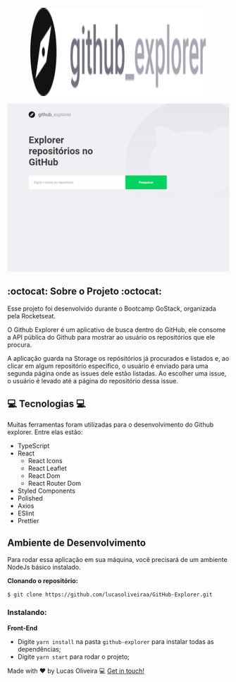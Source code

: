 <p align="center">
  <img width=400px height=200px src="./src/assets/logo.svg" alt="GitHub Explorer logo"></a>
</p>

<p align="center">
  <img src="./src/assets/gif/github.gif"  alt="demo-web" heigth="425" />
</p>

## :octocat: Sobre o Projeto :octocat:

  Esse projeto foi desenvolvido durante o Bootcamp GoStack, organizada pela Rocketseat.

  O Github Explorer é um aplicativo de busca dentro do GitHub, ele consome a API pública do Github para mostrar ao usuário os repositórios que ele procura.

  A aplicação guarda na Storage os repósitórios já procurados e listados e, ao clicar em algum repositório específico, o usuário é
enviado para uma segunda página onde as issues dele estão listadas. Ao escolher uma issue, o usuário é levado até a página do repositório dessa issue.

## :computer: Tecnologias :computer:
  Muitas ferramentas foram utilizadas para o desenvolvimento do Github explorer. Entre elas estão:

- TypeScript
- React
  - React Icons
  - React Leaflet
  - React Dom
  - React Router Dom
- Styled Components
- Polished
- Axios
- ESlint
- Prettier

## Ambiente de Desenvolvimento

Para rodar essa aplicação em sua máquina, você precisará de um ambiente NodeJs básico instalado.

**Clonando o repositório:**

```
$ git clone https://github.com/lucasoliveiraa/GitHub-Explorer.git
```

### Instalando:


**Front-End**
- Digite `yarn install` na pasta `github-explorer` para instalar todas as dependências;
- Digite `yarn start` para rodar o projeto;


Made with ♥ by Lucas Oliveira :computer: [Get in touch!](https://www.linkedin.com/in/lucas-da-costa-oliveira-b75b30125/)
